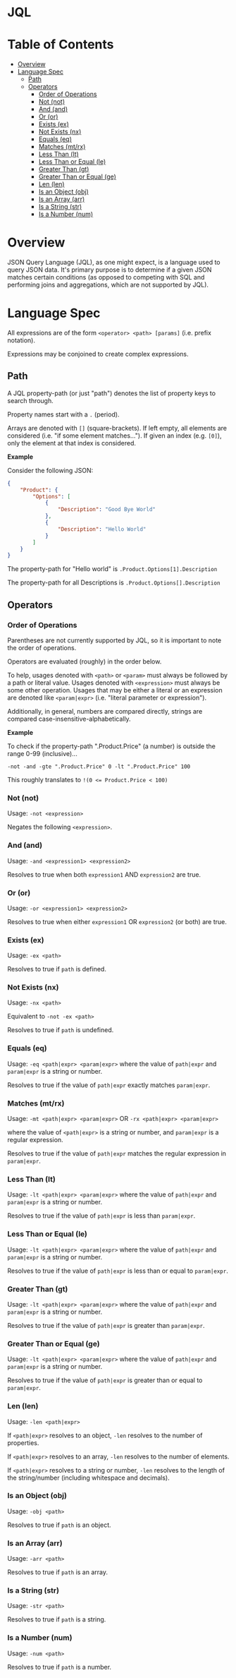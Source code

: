 # JQL

Table of Contents
=================
* [Overview](#overview)
* [Language Spec](#language-spec)
  * [Path](#path)
  * [Operators](#operators)
    * [Order of Operations](#order-of-operations)
    * [Not (not)](#not-not)
    * [And (and)](#and-and)
    * [Or (or)](#or-or)
    * [Exists (ex)](#exists-ex)
    * [Not Exists (nx)](#not-exists-nx)
    * [Equals (eq)](#equals-eq)
    * [Matches (mt/rx)](#matches-mtrx)
    * [Less Than (lt)](#less-than-lt)
    * [Less Than or Equal (le)](#less-than-or-equal-le)
    * [Greater Than (gt)](#greater-than-gt)
    * [Greater Than or Equal (ge)](#greater-than-or-equal-ge)
    * [Len (len)](#len-len)
    * [Is an Object (obj)](#is-an-object-obj)
    * [Is an Array (arr)](#is-an-array-arr)
    * [Is a String (str)](#is-a-string-str)
    * [Is a Number (num)](#is-a-number-num)

# Overview

JSON Query Language (JQL), as one might expect, is a language used to query JSON data.
It's primary purpose is to determine if a given JSON matches certain conditions (as opposed to competing with SQL and performing joins and aggregations, which are not supported by JQL).

# Language Spec

All expressions are of the form `<operator> <path> [params]` (i.e. prefix notation).

Expressions may be conjoined to create complex expressions.

## Path

A JQL property-path (or just "path") denotes the list of property keys to search through.

Property names start with a `.` (period).

Arrays are denoted with `[]` (square-brackets).
If left empty, all elements are considered (i.e. "if some element matches...").
If given an index (e.g. `[0]`), only the element at that index is considered.

**Example**

Consider the following JSON:
```json
{
    "Product": {
        "Options": [
            {
                "Description": "Good Bye World"
            },
            {
                "Description": "Hello World"
            }
        ]
    }
}
```

The property-path for "Hello world" is `.Product.Options[1].Description`

The property-path for all Descriptions is `.Product.Options[].Description`

## Operators

### Order of Operations
Parentheses are not currently supported by JQL, so it is important to note the order of operations.

Operators are evaluated (roughly) in the order below.

To help, usages denoted with `<path>` or `<param>` must always be followed by a path or literal value.
Usages denoted with `<expression>` must always be some other operation.
Usages that may be either a literal or an expression are denoted like `<param|expr>` (i.e. "literal parameter or expression").

Additionally, in general, numbers are compared directly, strings are compared case-insensitive-alphabetically.

**Example**

To check if the property-path ".Product.Price" (a number) is outside the range 0-99 (inclusive)...

`-not -and -gte ".Product.Price" 0 -lt ".Product.Price" 100`

This roughly translates to `!(0 <= Product.Price < 100)`

### Not (not)

Usage: `-not <expression>`

Negates the following `<expression>`.


### And (and)

Usage: `-and <expression1> <expression2>`

Resolves to true when both `expression1` AND `expression2` are true.


### Or (or)

Usage: `-or <expression1> <expression2>`

Resolves to true when either `expression1` OR `expression2` (or both) are true.


### Exists (ex)

Usage: `-ex <path>`

Resolves to true if `path` is defined.


### Not Exists (nx)

Usage: `-nx <path>`

Equivalent to `-not -ex <path>`

Resolves to true if `path` is undefined.


### Equals (eq)

Usage: `-eq <path|expr> <param|expr>`
where the value of `path|expr` and `param|expr` is a string or number.

Resolves to true if the value of `path|expr` exactly matches `param|expr`.


### Matches (mt/rx)

Usage:
`-mt <path|expr> <param|expr>`
OR
`-rx <path|expr> <param|expr>`

where the value of `<path|expr>` is a string or number, and `param|expr` is a regular expression.

Resolves to true if the value of `path|expr` matches the regular expression in `param|expr`.


### Less Than (lt)

Usage: `-lt <path|expr> <param|expr>`
where the value of `path|expr` and `param|expr` is a string or number.

Resolves to true if the value of `path|expr` is less than `param|expr`.


### Less Than or Equal (le)

Usage: `-lt <path|expr> <param|expr>`
where the value of `path|expr` and `param|expr` is a string or number.

Resolves to true if the value of `path|expr` is less than or equal to `param|expr`.


### Greater Than (gt)

Usage: `-lt <path|expr> <param|expr>`
where the value of `path|expr` and `param|expr` is a string or number.

Resolves to true if the value of `path|expr` is greater than `param|expr`.


### Greater Than or Equal (ge)

Usage: `-lt <path|expr> <param|expr>`
where the value of `path|expr` and `param|expr` is a string or number.

Resolves to true if the value of `path|expr` is greater than or equal to `param|expr`.


### Len (len)

Usage: `-len <path|expr>`

If `<path|expr>` resolves to an object, `-len` resolves to the number of properties.

If `<path|expr>` resolves to an array, `-len` resolves to the number of elements.

If `<path|expr>` resolves to a string or number, `-len` resolves to the length of the string/number (including whitespace and decimals).


### Is an Object (obj)

Usage: `-obj <path>`

Resolves to true if `path` is an object.

### Is an Array (arr)

Usage: `-arr <path>`

Resolves to true if `path` is an array.


### Is a String (str)

Usage: `-str <path>`

Resolves to true if `path` is a string.


### Is a Number (num)

Usage: `-num <path>`

Resolves to true if `path` is a number.
